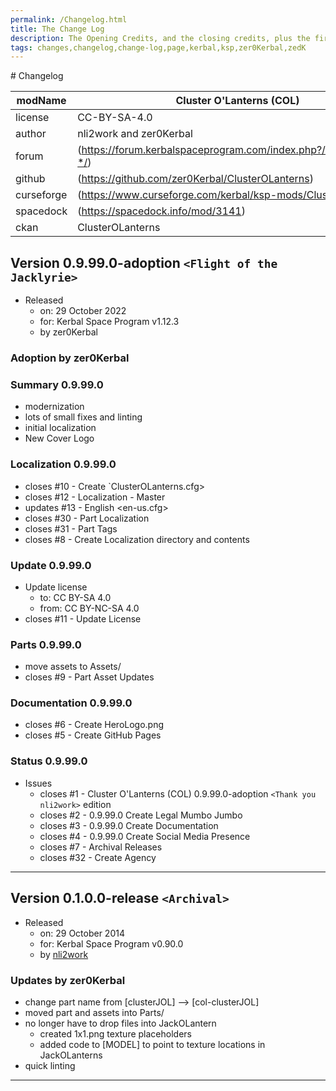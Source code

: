 ```yaml
---
permalink: /Changelog.html
title: The Change Log
description: The Opening Credits, and the closing credits, plus the first of two (or is three) end credit scenes
tags: changes,changelog,change-log,page,kerbal,ksp,zer0Kerbal,zedK
---
```

<!-- 
hdr-changelog.md v1.0.0.0
Cluster O'Lanterns (COL)
created: 13 May 2022
updated:
CC BY-ND 4.0 by zer0Kerbal
--># Changelog  
  
| modName    | Cluster O'Lanterns (COL)                                          |
| ---------- | ----------------------------------------------------------------- |
| license    | CC-BY-SA-4.0                                                      |
| author     | nli2work and zer0Kerbal                                           |
| forum      | (https://forum.kerbalspaceprogram.com/index.php?/topic/210339-*/) |
| github     | (https://github.com/zer0Kerbal/ClusterOLanterns)                  |
| curseforge | (https://www.curseforge.com/kerbal/ksp-mods/ClusterOLanterns)     |
| spacedock  | (https://spacedock.info/mod/3141)                                 |
| ckan       | ClusterOLanterns                                                  |

## Version 0.9.99.0-adoption `<Flight of the Jacklyrie>`

* Released
  * on: 29 October 2022
  * for: Kerbal Space Program v1.12.3
  * by zer0Kerbal

### Adoption by zer0Kerbal

### Summary 0.9.99.0

* modernization
* lots of small fixes and linting
* initial localization
* New Cover Logo

### Localization 0.9.99.0

* closes #10 - Create `ClusterOLanterns.cfg>
* closes #12 - Localization - Master
* updates #13 - English <en-us.cfg>
* closes #30 - Part Localization
* closes #31 - Part Tags
* closes #8 - Create Localization directory and contents

### Update 0.9.99.0

* Update license
  * to: CC BY-SA 4.0
  * from: CC BY-NC-SA 4.0
* closes #11 - Update License

### Parts 0.9.99.0

* move assets to Assets/
* closes #9 - Part Asset Updates

### Documentation 0.9.99.0

* closes #6 - Create HeroLogo.png
* closes #5 - Create GitHub Pages

### Status 0.9.99.0

* Issues
  * closes #1 - Cluster O'Lanterns (COL) 0.9.99.0-adoption `<Thank you nli2work>` edition
  * closes #2 - 0.9.99.0 Create Legal Mumbo Jumbo
  * closes #3 - 0.9.99.0 Create Documentation
  * closes #4 - 0.9.99.0 Create Social Media Presence
  * closes #7 - Archival Releases
  * closes #32 - Create Agency

---

## Version 0.1.0.0-release `<Archival>`

* Released
  * on: 29 October 2014
  * for: Kerbal Space Program v0.90.0
  * by [nli2work](https://forum.kerbalspaceprogram.com/index.php?/profile/106805-nli2work/)

### Updates by zer0Kerbal

* change part name from [clusterJOL] --> [col-clusterJOL]
* moved part and assets into Parts/
* no longer have to drop files into JackOLantern
  * created 1x1.png texture placeholders
  * added code to [MODEL] to point to texture locations in JackOLanterns
* quick linting

---
